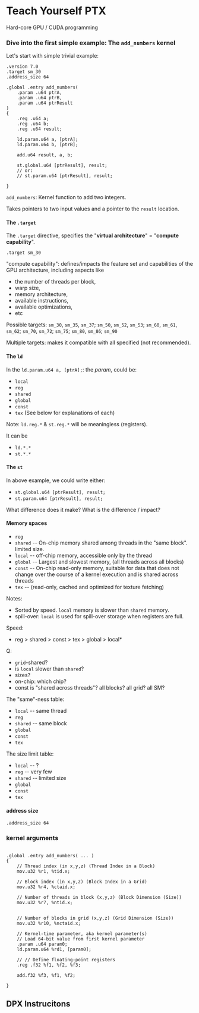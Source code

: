 
# Teach Yourself PTX
Hard-core GPU / CUDA programming

### Dive into the first simple example: The `add_numbers` kernel
Let's start with simple trivial example:
```ptx
.version 7.0
.target sm_30
.address_size 64

.global .entry add_numbers(
    .param .u64 ptrA,
    .param .u64 ptrB,
    .param .u64 ptrResult
)
{
    .reg .u64 a;
    .reg .u64 b;
    .reg .u64 result;

    ld.param.u64 a, [ptrA];
    ld.param.u64 b, [ptrB];
    
    add.u64 result, a, b;

    st.global.u64 [ptrResult], result;
    // or:
    // st.param.u64 [ptrResult], result;

}
```

`add_numbers`: Kernel function to add two integers.

Takes pointers to two input values and a pointer to the `result` location.

#### The `.target`
The `.target` directive, specifies the "**virtual architecture**" = "**compute capability**".

`.target sm_30`

"compute capability":
defines/impacts the feature set and capabilities of the GPU architecture, including aspects like 
* the number of threads per block,
* warp size,
* memory architecture,
* available instructions,
* available optimizations,
* etc

Possible targets:
`sm_30`, `sm_35`, `sm_37`; `sm_50`, `sm_52`, `sm_53`; `sm_60`, `sm_61`, `sm_62`; `sm_70`, `sm_72`; `sm_75`; `sm_80`, `sm_86`; `sm_90`

Multiple targets: makes it compatible with all specified (not recommended).

#### The `ld`
In the `ld.param.u64 a, [ptrA];`: the *param*, could be:
* `local`
* `reg`
* `shared`
* `global`
* `const`
* `tex`
(See below for explanations of each)

Note: `ld.reg.*` & `st.reg.*` will be meaningless (registers).

It can be
* `ld.*.*`
* `st.*.*`

#### The `st`
In above example, we could write either:
* `st.global.u64 [ptrResult], result;`
* `st.param.u64 [ptrResult], result;`

What difference does it make?
What is the difference / impact?


#### Memory spaces
* `reg`
* `shared` -- On-chip memory shared among threads in the "same block". limited size.
* `local` -- off-chip memory, accessible only by the thread
* `global` -- Largest and slowest memory, (all threads across all blocks)
* `const` -- On-chip read-only memory, suitable for data that does not change over the course of a kernel execution and is shared across threads
* `tex` -- (read-only, cached and optimized for texture fetching)

Notes:
* Sorted by speed. `local` memory is slower than `shared` memory.
* spill-over: `local` is used for spill-over storage when registers are full.

Speed:

* reg > shared > const > tex > global > local*

Q:
* `grid`-shared?
* is `local` slower than `shared`?
* sizes?
* on-chip: which chip?
* const is "shared across threads"? all blocks? all grid? all SM?

The "same"-ness table:
* `local` -- same thread
* `reg`
* `shared` -- same block
* `global`
* `const`
* `tex`

The size limit table:
* `local` -- ?
* `reg` -- very few
* `shared` -- limited size
* `global`
* `const`
* `tex`

#### address size
`.address_size 64`


### kernel arguments

```ptx

.global .entry add_numbers( ... )
{
    // Thread index (in x,y,z) (Thread Index in a Block)
    mov.u32 %r1, %tid.x;
    
    // Block index (in x,y,z) (Block Index in a Grid)
    mov.u32 %r4, %ctaid.x;
    
    // Number of threads in block (x,y,z) (Block Dimension (Size))
    mov.u32 %r7, %ntid.x;
    
    
    // Number of blocks in grid (x,y,z) (Grid Dimension (Size))
    mov.u32 %r10, %nctaid.x;
    
    // Kernel-time parameter, aka kernel parameter(s)
    // Load 64-bit value from first kernel parameter
    .param .u64 param0;
    ld.param.u64 %rd1, [param0];
    
    // // Define floating-point registers
    .reg .f32 %f1, %f2, %f3;
    
    add.f32 %f3, %f1, %f2;

}
```

## DPX Instrucitons
